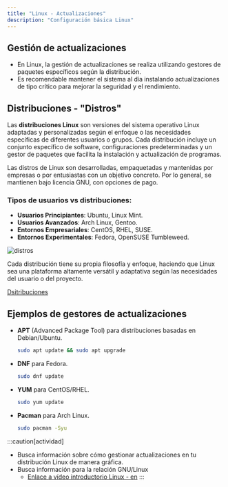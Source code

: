 ```yaml
---
title: "Linux - Actualizaciones"  
description: "Configuración básica Linux"  
---
```


## Gestión de actualizaciones

- En Linux, la gestión de actualizaciones se realiza utilizando gestores de paquetes específicos según la distribución.
- Es recomendable mantener el sistema al día instalando actualizaciones de tipo crítico para mejorar la seguridad y el rendimiento.

## Distribuciones - "Distros"

Las **distribuciones Linux** son versiones del sistema operativo Linux adaptadas y personalizadas según el enfoque o las necesidades específicas de diferentes usuarios o grupos. Cada distribución incluye un conjunto específico de software, configuraciones predeterminadas y un gestor de paquetes que facilita la instalación y actualización de programas.

Las distros de Linux son desarrolladas, empaquetadas y mantenidas por empresas o por entusiastas con un objetivo concreto. Por lo general, se mantienen bajo licencia GNU, con opciones de pago.

### Tipos de usuarios vs distribuciones:
- **Usuarios Principiantes**: Ubuntu, Linux Mint.
- **Usuarios Avanzados**: Arch Linux, Gentoo.
- **Entornos Empresariales**: CentOS, RHEL, SUSE.
- **Entornos Experimentales**: Fedora, OpenSUSE Tumbleweed.

![distros](https://miro.medium.com/v2/resize:fit:1400/format:webp/1*hxY05AVCBHC5wqXi2q81Qg.png)

Cada distribución tiene su propia filosofía y enfoque, haciendo que Linux sea una plataforma altamente versátil y adaptativa según las necesidades del usuario o del proyecto.

[Dsitribuciones](https://upload.wikimedia.org/wikipedia/commons/1/1b/Linux_Distribution_Timeline.svg)

## Ejemplos de gestores de actualizaciones

- **APT** (Advanced Package Tool) para distribuciones basadas en Debian/Ubuntu.
    ```sh frame="none"
    sudo apt update && sudo apt upgrade
    ```
- **DNF** para Fedora.
    ```sh frame="none"
    sudo dnf update
    ```
- **YUM** para CentOS/RHEL.
    ```sh frame="none"
    sudo yum update
    ```
- **Pacman** para Arch Linux.
    ```sh frame="none"
    sudo pacman -Syu
    ```
    
:::caution[actividad]  
- Busca información sobre cómo gestionar actualizaciones en tu distribución Linux de manera gráfica.
- Busca información para la relación GNU/Linux
  - [Enlace a vídeo introductorio Linux - en](https://www.youtube.com/watch?v=UUJ0dFpj1-M&t=19s)
:::
